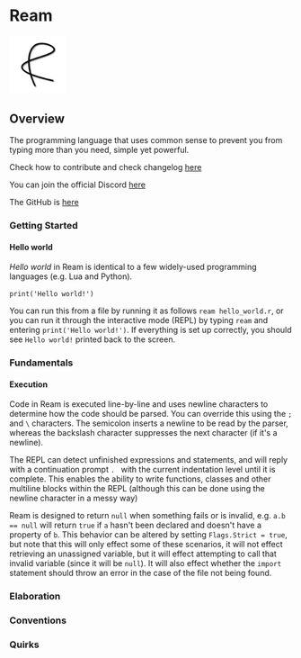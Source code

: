 # Ream

<img src="img/Ream.png" style="zoom:10%;" />

## Overview

The programming language that uses common sense to prevent you from typing more than you need, simple yet powerful.

Check how to contribute and check changelog [here](Development.md)

You can join the official Discord [here](https://discord.gg/ExAfTcf8Nt)

The GitHub is [here](https://github.com/Melodi17/ream)



### Getting Started

#### Hello world

*Hello world* in Ream is identical to a few widely-used programming languages (e.g. Lua and Python).

```ream
print('Hello world!')
```

You can run this from a file by running it as follows `ream hello_world.r`, or you can run it through the interactive mode (REPL) by typing `ream` and entering `print('Hello world!')`. If everything is set up correctly, you should see `Hello world!` printed back to the screen.



### Fundamentals

#### Execution

Code in Ream is executed line-by-line and uses newline characters to determine how the code should be parsed. You can override this using the `;` and `\` characters. The semicolon inserts a newline to be read by the parser, whereas the backslash character suppresses the next character (if it's a newline).

The REPL can detect unfinished expressions and statements, and will reply with a continuation prompt `. ` with the current indentation level until it is complete. This enables the ability to write functions, classes and other multiline blocks within the REPL (although this can be done using the newline character in a messy way)

Ream is designed to return `null` when something fails or is invalid, e.g. `a.b == null` will return `true` if `a` hasn't been declared and doesn't have a property of `b`. This behavior can be altered by setting `Flags.Strict = true`, but note that this will only effect some of these scenarios, it will not effect retrieving an unassigned variable, but it will effect attempting to call that invalid variable (since it will be `null`). It will also effect whether the `import` statement should throw an error in the case of the file not being found.



### Elaboration



### Conventions



### Quirks
